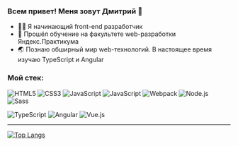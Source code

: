 ### Всем привет! Меня зовут Дмитрий 👋

- 🐱‍🏍 Я начинающий front-end разработчик
- :checkered_flag: Прошёл обучение на факультете web-разработки Яндекс.Практикума
- 🌏 Познаю обширный мир web-технологий. В настоящее время изучаю TypeScript и Angular

### Мой стек:
![HTML5](https://img.shields.io/badge/_-HTML5-292e33?style=flat-square&logo=html5&logoColor=white)
![CSS3](https://img.shields.io/badge/_-CSS3-292e33?style=flat-square&logo=css3)
![JavaScript](https://img.shields.io/badge/_-JavaScript-292e33?style=flat-square&logo=javascript&logoColor=fff)
![JavaScript](https://img.shields.io/badge/_-React-292e33?style=flat-square&logo=react&logoColor=fff)
![Webpack](https://img.shields.io/badge/_-Webpack-292e33?style=flat-square&logo=webpack&logoColor=white)
![Node.js](https://img.shields.io/badge/_-Node.js-292e33?style=flat-square&logo=node.js&logoColor=white)
![Sass](https://img.shields.io/badge/_-Sass-292e33?style=flat-square&logo=sass&logoColor=white)

![TypeScript](https://img.shields.io/badge/_-TypeScript-292e33?style=flat-square&logo=typescript&logoColor=fff)
![Angular](https://img.shields.io/badge/_-Angular-292e33?style=flat-square&logo=angular&logoColor=fff)
![Vue.js](https://img.shields.io/badge/_-Vue.js-292e33?style=flat-square&logo=Vue.js&logoColor=fff)


____
[![Top Langs](https://github-readme-stats.vercel.app/api/top-langs/?username=Dmitry-lab&layout=compact)](https://github.com/anuraghazra/github-readme-stats)
